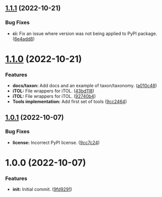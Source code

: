 ## [1.1.1](https://github.com/Ecogenomics/gtdb-lib/compare/v1.1.0...v1.1.1) (2022-10-21)


### Bug Fixes

* **ci:** Fix an issue where version was not being applied to PyPI package. ([6e4add8](https://github.com/Ecogenomics/gtdb-lib/commit/6e4add8b60892db9faf44887e9e65d74a8892f2d))

# [1.1.0](https://github.com/Ecogenomics/gtdb-lib/compare/v1.0.1...v1.1.0) (2022-10-21)


### Features

* **docs/taxon:** Add docs and an example of taxon/taxonomy. ([a010c48](https://github.com/Ecogenomics/gtdb-lib/commit/a010c48113f841c03913468a4c8120d4d756e0a1))
* **iTOL:** File wrappers for iTOL. ([43bd118](https://github.com/Ecogenomics/gtdb-lib/commit/43bd118f088b8a5744890e8d9afcc789104e38ad))
* **iTOL:** File wrappers for iTOL. ([92740b4](https://github.com/Ecogenomics/gtdb-lib/commit/92740b4617ceeed964518d4e688eb0a5eea9d7aa))
* **Tools implementation:** Add first set of tools ([9cc2464](https://github.com/Ecogenomics/gtdb-lib/commit/9cc246487061663401d0518541056192ca288778))

## [1.0.1](https://github.com/Ecogenomics/gtdb-lib/compare/v1.0.0...v1.0.1) (2022-10-07)


### Bug Fixes

* **license:** Incorrect PyPI license. ([9cc7c24](https://github.com/Ecogenomics/gtdb-lib/commit/9cc7c24b4cf18d163084f111453a6a189bde950c))

# 1.0.0 (2022-10-07)


### Features

* **init:** Initial commit. ([9fd9291](https://github.com/Ecogenomics/gtdb-lib/commit/9fd92919af40020064324797b613c971ed6fb10d))
